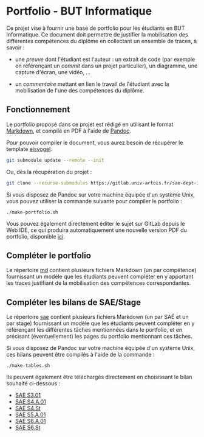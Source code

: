 # Portfolio - BUT Informatique

Ce projet vise à fournir une base de portfolio pour les étudiants en BUT
Informatique.
Ce document doit permettre de justifier la mobilisation des différentes
compétences du diplôme en collectant un ensemble de traces, à savoir :

- une *preuve* dont l'étudiant est l'auteur : un extrait de code (par exemple en
  référençant un *commit* dans un projet particulier), un diagramme, une
  capture d'écran, une vidéo, ...

- un *commentaire* mettant en lien le travail de l'étudiant avec la mobilisation
  de l'une des compétences du diplôme.

## Fonctionnement

Le portfolio proposé dans ce projet est rédigé en utilisant le format
[Markdown](https://www.azur-web.com/astuces/markdown-memento-balise),
et compilé en PDF à l'aide de [Pandoc](https://pandoc.org/).

Pour pouvoir compiler le document, vous aurez besoin de récupérer le template
[eisvogel](https://gitlab.univ-artois.fr/cril-tools-by-rwa/eisvogel.git).

```bash
git submodule update --remote --init
```

Ou, dès la récupération du projet :

```bash
git clone --recurse-submodules https://gitlab.univ-artois.fr/sae-dept-info/portfolio.git
```

Si vous disposez de Pandoc sur votre machine équipée d'un système Unix, vous
pouvez utiliser la commande suivante pour compiler le portfolio :

```shell
./make-portfolio.sh
```

Vous pouvez également directement éditer le sujet sur GitLab depuis le Web IDE,
ce qui produira automatiquement une nouvelle version PDF du portfolio,
disponible [ici](/../builds/artifacts/main/file/portfolio.pdf?job=portfolio). 

## Compléter le portfolio

Le répertoire [md](md) contient plusieurs fichiers Markdown (un par compétence)
fournissant un modèle que les étudiants peuvent compléter en y apportant les
traces justifiant de la mobilisation des compétences correspondantes.

## Compléter les bilans de SAE/Stage

Le répertoire [sae](sae) contient plusieurs fichiers Markdown (un par SAÉ et un
par stage) fournissant un modèle que les étudiants peuvent compléter en y
référençant les différentes tâches mentionnées dans le portfolio, et en
précisant (éventuellement) les pages du portfolio mentionnant ces tâches.

Si vous disposez de Pandoc sur votre machine équipée d'un système Unix,
ces bilans peuvent être compilés à l'aide de la commande :

```shell
./make-tables.sh
```

Ils peuvent également être téléchargés directement en choisissant le bilan
souhaité ci-dessous :

- [SAE S3.01](/../builds/artifacts/main/file/SAE3.pdf?job=tables)
- [SAE S4.A.01](/../builds/artifacts/main/file/SAE4.pdf?job=tables)
- [SAE S4.St](/../builds/artifacts/main/file/ST4.pdf?job=tables)
- [SAE S5.A.01](/../builds/artifacts/main/file/SAE5.pdf?job=tables)
- [SAE S6.A.01](/../builds/artifacts/main/file/SAE6.pdf?job=tables)
- [SAE S6.St](/../builds/artifacts/main/file/ST6.pdf?job=tables)
